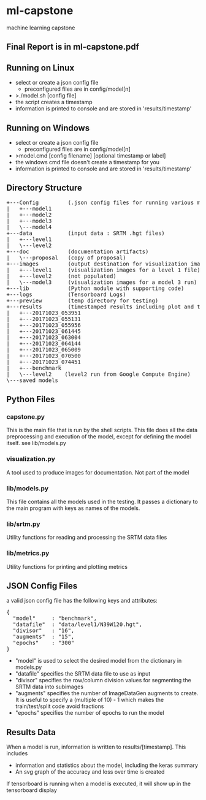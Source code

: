# ml-capstone
machine learning capstone

## Final Report is in ml-capstone.pdf

## Running on Linux

- select or create a json config file
    - preconfigured files are in config/model[n]
- \>./model.sh [config file]
- the script creates a timestamp
- information is printed to console and are stored in 'results/timestamp'


## Running on Windows

- select or create a json config file
    - preconfigured files are in config/model[n] 
- \>model.cmd [config filename] [optional timestamp or label]
- the windows cmd file doesn't create a timestamp for you
- information is printed to console and are stored in 'results/timestamp'

## Directory Structure

<pre>
+---Config         (.json config files for running various models)
|   +---model1
|   +---model2
|   +---model3
|   \---model4
+---data           (input data : SRTM .hgt files)
|   +---level1
|   \---level2
+---doc            (documentation artifacts)
|   \---proposal   (copy of proposal)
+---images         (output destination for visualization images)
|   +---level1     (visualization images for a level 1 file)
|   +---level2     (not populated)
|   \---model3     (visualization images for a model 3 run)
+---lib            (Python module with supporting code)
+---logs           (Tensorboard Logs)
+---preview        (temp directory for testing)
+---results        (timestamped results including plot and text output)
|   +---20171023_053951
|   +---20171023_055131
|   +---20171023_055956
|   +---20171023_061445
|   +---20171023_063004
|   +---20171023_064144
|   +---20171023_065009
|   +---20171023_070500
|   +---20171023_074451
|   +---benchmark
|   \---level2    (level2 run from Google Compute Engine)
\---saved_models
</pre>

## Python Files

### capstone.py

This is the main file that is run by the shell scripts. 
This file does all the data preprocessing and execution
of the model, except for defining the model itself. see 
lib/models.py

### visualization.py

A tool used to produce images for documentation. Not part of the model

### lib/models.py

This file contains all the models used in the testing. It
passes a dictionary to the main program with keys as
names of the models. 

### lib/srtm.py

Utility functions for reading and processing the SRTM data files


### lib/metrics.py

Utility functions for printing and plotting metrics

## JSON Config Files

a valid json config file has the following keys
and attributes:
<pre>
{
  "model"     : "benchmark",
  "datafile"  : "data/level1/N39W120.hgt",
  "divisor"   : "16",
  "augments"  : "15",
  "epochs"    : "300"
}
</pre>

- "model" is used to select the desired model from the dictionary in models.py
- "datafile" specifies the SRTM data file to use as input
- "divisor" specifies the row/column division values for segmenting the SRTM data into subimages
- "augments" specifies the number of ImageDataGen augments to create.
It is useful to specify a (multiple of 10) - 1 which makes
the train/test/split code avoid fractions
- "epochs" specifies the number of epochs to run the model


## Results Data

When a model is run, information is written to results/[timestamp].
This includes

- information and statistics about the model, including the
keras summary 
- An svg graph of the accuracy and loss over time is created

If tensorboard is running when a model is executed,
it will show up in the tensorboard display
 
